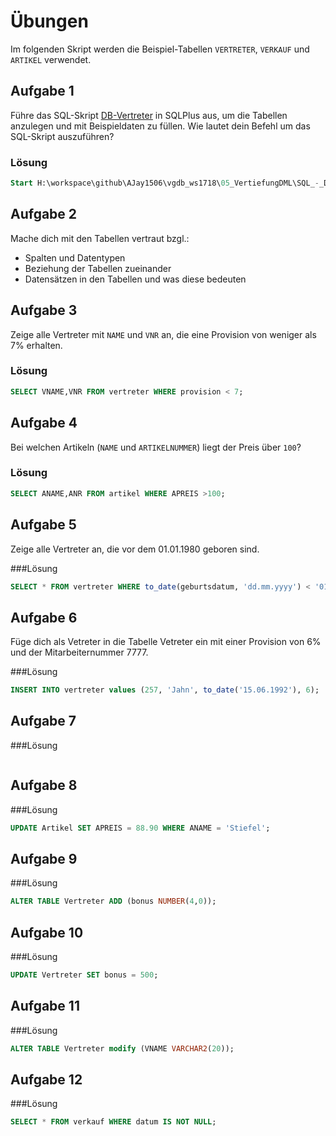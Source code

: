 # Übungen

Im folgenden Skript werden die Beispiel-Tabellen `VERTRETER`, `VERKAUF` und `ARTIKEL` verwendet.

## Aufgabe 1
Führe das SQL-Skript [DB-Vertreter](./SQL_-_DB-Vertreter.sql) in SQLPlus aus, um die Tabellen anzulegen und mit Beispieldaten zu füllen. Wie lautet dein Befehl um das SQL-Skript auszuführen?

### Lösung
```sql
Start H:\workspace\github\AJay1506\vgdb_ws1718\05_VertiefungDML\SQL_-_DB-Vertreter.sql
```

## Aufgabe 2
Mache dich mit den Tabellen vertraut bzgl.:
* Spalten und Datentypen
* Beziehung der Tabellen zueinander
* Datensätzen in den Tabellen und was diese bedeuten

## Aufgabe 3
Zeige alle Vertreter mit `NAME` und `VNR` an, die eine Provision von  weniger als 7% erhalten. 

### Lösung
```sql
SELECT VNAME,VNR FROM vertreter WHERE provision < 7;
```

## Aufgabe 4
Bei welchen Artikeln (`NAME` und `ARTIKELNUMMER`) liegt der Preis über `100`?

### Lösung
```sql
SELECT ANAME,ANR FROM artikel WHERE APREIS >100;
```

## Aufgabe 5
Zeige alle Vertreter an, die vor dem 01.01.1980 geboren sind.

###Lösung
```sql
SELECT * FROM vertreter WHERE to_date(geburtsdatum, 'dd.mm.yyyy') < '01.01.1980';
```

## Aufgabe 6
Füge dich als Vetreter in die Tabelle Vetreter ein mit einer Provision von 6% und der Mitarbeiternummer 7777.

###Lösung
```sql
INSERT INTO vertreter values (257, 'Jahn', to_date('15.06.1992'), 6);
```

## Aufgabe 7

###Lösung
```sql

```

## Aufgabe 8

###Lösung
```sql
UPDATE Artikel SET APREIS = 88.90 WHERE ANAME = 'Stiefel';
```

## Aufgabe 9

###Lösung
```sql
ALTER TABLE Vertreter ADD (bonus NUMBER(4,0));
```

## Aufgabe 10

###Lösung
```sql
UPDATE Vertreter SET bonus = 500;
```

## Aufgabe 11

###Lösung
```sql
ALTER TABLE Vertreter modify (VNAME VARCHAR2(20));
```

## Aufgabe 12

###Lösung
```sql
SELECT * FROM verkauf WHERE datum IS NOT NULL;
```